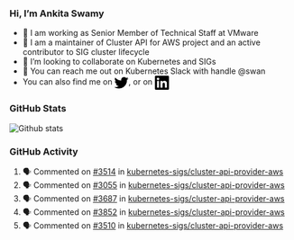 ### Hi, I’m Ankita Swamy

- 💼 I am working as Senior Member of Technical Staff at VMware
- 👀 I am a maintainer of Cluster API for AWS project and an active contributor to SIG cluster lifecycle
- 💞️ I’m looking to collaborate on Kubernetes and SIGs
- 💬 You can reach me out on Kubernetes Slack with handle @swan
- You can also find me on <a href="https://twitter.com/SwamyAnkita" target="blank"><img align="center" src="https://raw.githubusercontent.com/Ankitasw/Ankitasw/master/svg/twitter.svg" alt="Ankitasw" height="25" width="25" color="#1DA1f2" /></a>, or on <a href="https://www.linkedin.com/in/Ankitaswamy/" target="blank"><img align="center" src="https://raw.githubusercontent.com/Ankitasw/Ankitasw/master/svg/linkedin.svg" alt="Ankitasw" height="25" width="25" /></a>

### GitHub Stats
![Github stats](https://github-readme-stats.vercel.app/api?username=Ankitasw&count_private=true&show_icons=true&theme=tokyonight)

### GitHub Activity 
<!--START_SECTION:activity-->
1. 🗣 Commented on [#3514](https://github.com/kubernetes-sigs/cluster-api-provider-aws/issues/3514) in [kubernetes-sigs/cluster-api-provider-aws](https://github.com/kubernetes-sigs/cluster-api-provider-aws)
2. 🗣 Commented on [#3055](https://github.com/kubernetes-sigs/cluster-api-provider-aws/issues/3055) in [kubernetes-sigs/cluster-api-provider-aws](https://github.com/kubernetes-sigs/cluster-api-provider-aws)
3. 🗣 Commented on [#3687](https://github.com/kubernetes-sigs/cluster-api-provider-aws/issues/3687) in [kubernetes-sigs/cluster-api-provider-aws](https://github.com/kubernetes-sigs/cluster-api-provider-aws)
4. 🗣 Commented on [#3852](https://github.com/kubernetes-sigs/cluster-api-provider-aws/issues/3852) in [kubernetes-sigs/cluster-api-provider-aws](https://github.com/kubernetes-sigs/cluster-api-provider-aws)
5. 🗣 Commented on [#3510](https://github.com/kubernetes-sigs/cluster-api-provider-aws/issues/3510) in [kubernetes-sigs/cluster-api-provider-aws](https://github.com/kubernetes-sigs/cluster-api-provider-aws)
<!--END_SECTION:activity-->
